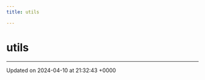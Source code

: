 ```yaml
---
title: utils

---
```


# utils








-------------------------------

Updated on 2024-04-10 at 21:32:43 +0000